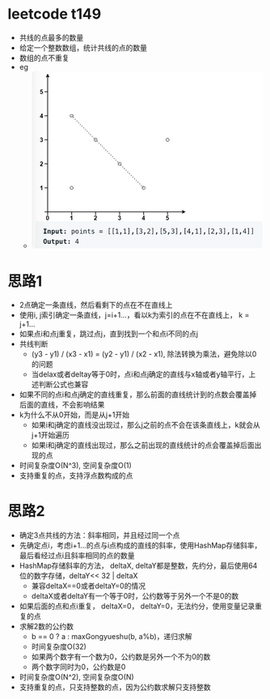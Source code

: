# leetcode t149
- 共线的点最多的数量
- 给定一个整数数组，统计共线的点的数量
- 数组的点不重复
- eg
    - ![](./imgs/1.png)

# 思路1
- 2点确定一条直线，然后看剩下的点在不在直线上
- 使用i, j索引确定一条直线，j=i+1...，看以k为索引的点在不在直线上， k = j+1...
- 如果点i和点j重复，跳过点j，直到找到一个和点i不同的点j
- 共线判断
    - (y3 - y1) / (x3 - x1) = (y2 - y1) / (x2 - x1), 除法转换为乘法，避免除以0的问题
    - 当delax或者deltay等于0时，点i和点j确定的直线与x轴或者y轴平行，上述判断公式也兼容
- 如果不同的点i和点j确定的直线重复，那么前面的直线统计到的点数会覆盖掉后面的直线，不会影响结果
- k为什么不从0开始，而是从j+1开始
    - 如果i和j确定的直线没出现过，那么j之前的点不会在该条直线上，k就会从j+1开始遍历
    - 如果i和j确定的直线出现过，那么之前出现的直线统计的点会覆盖掉后面出现的点
- 时间复杂度O(N^3), 空间复杂度O(1)
- 支持重复的点，支持浮点数构成的点

# 思路2
- 确定3点共线的方法：斜率相同，并且经过同一个点
- 先确定点i，考虑i+1...的点与i点构成的直线的斜率，使用HashMap存储斜率，最后看经过点i且斜率相同的点的数量
- HashMap存储斜率的方法， deltaX, deltaY都是整数，先约分，最后使用64位的数字存储，deltaY<< 32 | deltaX
    - 兼容deltaX==0或者deltaY=0的情况
    - deltaX或者deltaY有一个等于0时，公约数等于另外一个不是0的数
- 如果后面的点和点i重复， deltaX=0， deltaY=0，无法约分，使用变量记录重复的点
- 求解2数的公约数
    - b == 0 ? a : maxGongyueshu(b, a%b)，递归求解
    - 时间复杂度O(32)
    - 如果两个数字有一个数为0，公约数是另外一个不为0的数
    - 两个数字同时为0，公约数是0
- 时间复杂度O(N^2), 空间复杂度O(N)
- 支持重复的点，只支持整数的点，因为公约数求解只支持整数
